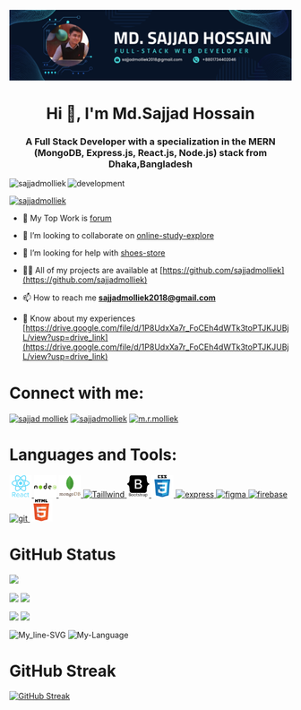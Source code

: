 ![logo](https://github.com/sajjadmolliek/sajjadmolliek/blob/main/banner.png)

<h1 align="center">Hi 👋, I'm Md.Sajjad Hossain</h1>
<h3 align="center">A Full Stack Developer with a specialization in the MERN (MongoDB, Express.js, React.js, Node.js) stack from Dhaka,Bangladesh</h3>

<img align="right" width="400" alt="development" src="https://camo.githubusercontent.com/c1dcb74cc1c1835b1d716f5051499a2814c683c806b15f04b0eba492863703e9/68747470733a2f2f63646e2e6472696262626c652e636f6d2f75736572732f3733303730332f73637265656e73686f74732f363538313234332f6176656e746f2e676966" />

<p align="left"> <img src="https://komarev.com/ghpvc/?username=sajjadmolliek&label=Profile%20views&color=0e75b6&style=flat" alt="sajjadmolliek" /> </p>



<p align="left"> <a href="https://twitter.com/sajjadmolliek" target="blank"><img src="https://img.shields.io/twitter/follow/sajjadmolliek?logo=twitter&style=for-the-badge" alt="sajjadmolliek" /></a> </p>

- 🔭 My Top Work is [forum](https://forum-b8cea.web.app/)

- 👯 I’m looking to collaborate on [online-study-explore](https://online-study-explore.web.app/)

- 🤝 I’m looking for help with [shoes-store](https://shoes-store-c81c1.surge.sh/)

- 👨‍💻 All of my projects are available at [https://github.com/sajjadmolliek](https://github.com/sajjadmolliek)

- 📫 How to reach me **sajjadmolliek2018@gmail.com**

- 📄 Know about my experiences [https://drive.google.com/file/d/1P8UdxXa7r_FoCEh4dWTk3toPTJKJUBjL/view?usp=drive_link](https://drive.google.com/file/d/1P8UdxXa7r_FoCEh4dWTk3toPTJKJUBjL/view?usp=drive_link)

# Connect with me:
<p align="left">
<a href="https://www.linkedin.com/in/sajjad-molliek-51612220b" target="blank"><img align="center" src="https://raw.githubusercontent.com/rahuldkjain/github-profile-readme-generator/master/src/images/icons/Social/linked-in-alt.svg" alt="sajjad molliek" height="30" width="40" /></a>
<a href="https://www.facebook.com/profile.php?id=100071133422493" target="blank"><img align="center" src="https://raw.githubusercontent.com/rahuldkjain/github-profile-readme-generator/master/src/images/icons/Social/facebook.svg" alt="sajjadmolliek" height="30" width="40" /></a>
<a href="https://instagram.com/m.r.molliek" target="blank"><img align="center" src="https://raw.githubusercontent.com/rahuldkjain/github-profile-readme-generator/master/src/images/icons/Social/instagram.svg" alt="m.r.molliek" height="30" width="40" /></a>
</p>

# Languages and Tools:
<p align="left"> <a href="https://reactjs.org/" target="_blank" rel="noreferrer"> <img src="https://raw.githubusercontent.com/devicons/devicon/master/icons/react/react-original-wordmark.svg" alt="react" width="40" height="40"/> </a> <a href="https://nodejs.org" target="_blank" rel="noreferrer"> <img src="https://raw.githubusercontent.com/devicons/devicon/master/icons/nodejs/nodejs-original-wordmark.svg" alt="nodejs" width="40" height="40"/> </a> <a href="https://www.mongodb.com/" target="_blank" rel="noreferrer"> <img src="https://raw.githubusercontent.com/devicons/devicon/master/icons/mongodb/mongodb-original-wordmark.svg" alt="mongodb" width="40" height="40"/> </a> <a href="https://tailwindcss.com/" target="_blank" rel="noreferrer"> <img src="https://image.pngaaa.com/779/6447779-middle.png" alt="Taillwind" width="40" height="40"/> </a> <a href="https://getbootstrap.com" target="_blank" rel="noreferrer"> <img src="https://raw.githubusercontent.com/devicons/devicon/master/icons/bootstrap/bootstrap-plain-wordmark.svg" alt="bootstrap" width="40" height="40"/> </a> <a href="https://www.w3schools.com/css/" target="_blank" rel="noreferrer"> <img src="https://raw.githubusercontent.com/devicons/devicon/master/icons/css3/css3-original-wordmark.svg" alt="css3" width="40" height="40"/> </a> <a href="https://expressjs.com" target="_blank" rel="noreferrer"> <img src="https://ajeetchaulagain.com/static/7cb4af597964b0911fe71cb2f8148d64/87351/express-js.png" alt="express" width="40" height="40"/> </a> <a href="https://www.figma.com/" target="_blank" rel="noreferrer"> <img src="https://www.vectorlogo.zone/logos/figma/figma-icon.svg" alt="figma" width="40" height="40"/> </a> <a href="https://firebase.google.com/" target="_blank" rel="noreferrer"> <img src="https://www.vectorlogo.zone/logos/firebase/firebase-icon.svg" alt="firebase" width="40" height="40"/> </a> <a href="https://git-scm.com/" target="_blank" rel="noreferrer"> <img src="https://www.vectorlogo.zone/logos/git-scm/git-scm-icon.svg" alt="git" width="40" height="40"/> </a> <a href="https://www.w3.org/html/" target="_blank" rel="noreferrer"> <img src="https://raw.githubusercontent.com/devicons/devicon/master/icons/html5/html5-original-wordmark.svg" alt="html5" width="40" height="40"/> </a>  </p>


# GitHub Status
![](http://github-profile-summary-cards.vercel.app/api/cards/profile-details?username=sajjadmolliek&theme=moonlight)

![](http://github-profile-summary-cards.vercel.app/api/cards/repos-per-language?username=sajjadmolliek&theme=moonlight) ![](http://github-profile-summary-cards.vercel.app/api/cards/most-commit-language?username=sajjadmolliek&theme=moonlight)

![](http://github-profile-summary-cards.vercel.app/api/cards/stats?username=sajjadmolliek&theme=moonlight) ![](http://github-profile-summary-cards.vercel.app/api/cards/productive-time?username=sajjadmolliek&theme=moonlight&utcOffset=8)

![My_line-SVG](https://api.githubtrends.io/user/svg/sajjadmolliek/repos?time_range=one_year&theme=dark) ![My-Language](https://api.githubtrends.io/user/svg/sajjadmolliek/langs?time_range=one_year&loc_metric=changed&theme=dark)

# GitHub Streak

[![GitHub Streak](https://github-readme-streak-stats.herokuapp.com?user=sajjadmolliek&theme=dark&border_radius=5.7&card_width=600)](https://git.io/streak-stats) 





